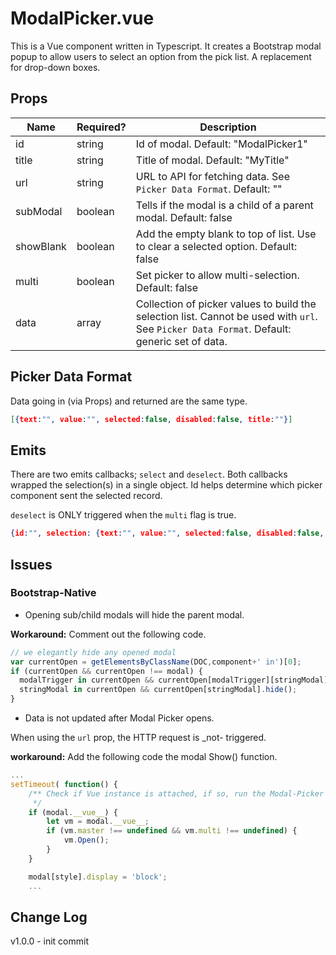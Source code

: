 # ModalPicker.vue

This is a Vue component written in Typescript. It creates a Bootstrap modal popup to allow users to select an option from the pick list. A replacement for drop-down boxes.

## Props

| Name | Required? | Description |
|------|-----------|-------------|
| id   | string    | Id of modal. Default: "ModalPicker1"|
| title| string    | Title of modal. Default: "MyTitle"  |
| url  | string    | URL to API for fetching data. See `Picker Data Format`. Default: ""|
|subModal|boolean|Tells if the modal is a child of a parent modal. Default: false|
|showBlank|boolean|Add the empty blank to top of list. Use to clear a selected option. Default: false|
|multi|boolean|Set picker to allow multi-selection. Default: false|
|data|array|Collection of picker values to build the selection list. Cannot be used with `url`. See `Picker Data Format`. Default: generic set of data. |


## Picker Data Format

Data going in (via Props) and returned are the same type.

```json
[{text:"", value:"", selected:false, disabled:false, title:""}]
```

## Emits
There are two emits callbacks; `select` and `deselect`. Both callbacks wrapped the selection(s) in a single object. Id helps determine which picker component sent the selected record.

`deselect` is ONLY triggered when the `multi` flag is true.

```json
{id:"", selection: {text:"", value:"", selected:false, disabled:false, title:""}}
```

## Issues

### Bootstrap-Native
* Opening sub/child modals will hide the parent modal.

**Workaround:** Comment out the following code.
```js
// we elegantly hide any opened modal
var currentOpen = getElementsByClassName(DOC,component+' in')[0];
if (currentOpen && currentOpen !== modal) {
  modalTrigger in currentOpen && currentOpen[modalTrigger][stringModal].hide();
  stringModal in currentOpen && currentOpen[stringModal].hide();
}
```

* Data is not updated after Modal Picker opens.

When using the `url` prop, the HTTP request is _not- triggered.

**workaround:** Add the following code the modal Show() function.

```js
...
setTimeout( function() {
    /** Check if Vue instance is attached, if so, run the Modal-Picker's Open() command
     */
    if (modal.__vue__) {
        let vm = modal.__vue__;
        if (vm.master !== undefined && vm.multi !== undefined) {
            vm.Open();
        }
    }

    modal[style].display = 'block';
    ...
```

## Change Log
v1.0.0 - init commit